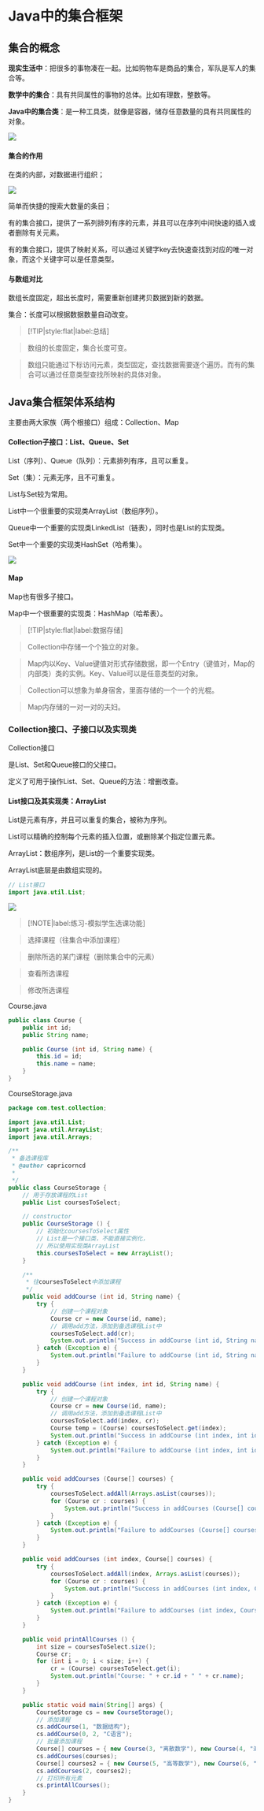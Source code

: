 # Java中的集合框架

## 集合的概念

**现实生活中**：把很多的事物凑在一起。比如购物车是商品的集合，军队是军人的集合等。

**数学中的集合**：具有共同属性的事物的总体。比如有理数，整数等。

**Java中的集合类**：是一种工具类，就像是容器，储存任意数量的具有共同属性的对象。

![](img/set-xxx.jpg)

#### 集合的作用

在类的内部，对数据进行组织；

![](img/set-effect.jpg)

简单而快捷的搜索大数量的条目；

有的集合接口，提供了一系列排列有序的元素，并且可以在序列中间快速的插入或者删除有关元素。

有的集合接口，提供了映射关系，可以通过关键字key去快速查找到对应的唯一对象，而这个关键字可以是任意类型。

#### 与数组对比

数组长度固定，超出长度时，需要重新创建拷贝数据到新的数据。

集合：长度可以根据数据数量自动改变。

> [!TIP|style:flat|label:总结]

> 数组的长度固定，集合长度可变。

> 数组只能通过下标访问元素，类型固定，查找数据需要逐个遍历。而有的集合可以通过任意类型查找所映射的具体对象。

## Java集合框架体系结构

主要由两大家族（两个根接口）组成：Collection、Map

#### Collection子接口：List、Queue、Set

List（序列）、Queue（队列）：元素排列有序，且可以重复。

Set（集）：元素无序，且不可重复。

List与Set较为常用。

List中一个很重要的实现类ArrayList（数组序列）。

Queue中一个重要的实现类LinkedList（链表），同时也是List的实现类。

Set中一个重要的实现类HashSet（哈希集）。

![](img/collection-map.jpg)

#### Map

Map也有很多子接口。

Map中一个很重要的实现类：HashMap（哈希表）。

> [!TIP|style:flat|label:数据存储]

> Collection中存储一个个独立的对象。

> Map内以Key、Value键值对形式存储数据，即一个Entry（键值对，Map的内部类）类的实例。Key、Value可以是任意类型的对象。

> Collection可以想象为单身宿舍，里面存储的一个一个的光棍。

> Map内存储的一对一对的夫妇。

### Collection接口、子接口以及实现类

Collection接口

是List、Set和Queue接口的父接口。

定义了可用于操作List、Set、Queue的方法：增删改查。

#### List接口及其实现类：ArrayList

List是元素有序，并且可以重复的集合，被称为序列。

List可以精确的控制每个元素的插入位置，或删除某个指定位置元素。

ArrayList：数组序列，是List的一个重要实现类。

ArrayList底层是由数组实现的。

```java
// List接口
import java.util.List;
```

![](img/interface-list-methods.png)

> [!NOTE|label:练习-模拟学生选课功能]

> 选择课程（往集合中添加课程）

> 删除所选的某门课程（删除集合中的元素）

> 查看所选课程

> 修改所选课程

Course.java

```java
public class Course {
	public int id;
	public String name;

	public Course (int id, String name) {
		this.id = id;
		this.name = name;
	}
}
```

CourseStorage.java

```java
package com.test.collection;

import java.util.List;
import java.util.ArrayList;
import java.util.Arrays;

/**
 * 备选课程库
 * @author capricorncd
 *
 */
public class CourseStorage {
	// 用于存放课程的List
	public List coursesToSelect;

	// constructor
	public CourseStorage () {
		// 初始化coursesToSelect属性
		// List是一个接口类，不能直接实例化，
		// 所以使用实现类ArrayList
		this.coursesToSelect = new ArrayList();
	}

	/**
	 * 往coursesToSelect中添加课程
	 */
	public void addCourse (int id, String name) {
		try {
			// 创建一个课程对象
			Course cr = new Course(id, name);
			// 调用add方法，添加到备选课程List中
			coursesToSelect.add(cr);
			System.out.println("Success in addCourse (int id, String name): " + id + "=>" + name);
		} catch (Exception e) {
			System.out.println("Failure to addCourse (int id, String name): " + id + "=>" + name);
		}
	}

	public void addCourse (int index, int id, String name) {
		try {
			// 创建一个课程对象
			Course cr = new Course(id, name);
			// 调用add方法，添加到备选课程List中
			coursesToSelect.add(index, cr);
			Course temp = (Course) coursesToSelect.get(index);
			System.out.println("Success in addCourse (int index, int id, String name): " + temp.id + "=>" + temp.name);
		} catch (Exception e) {
			System.out.println("Failure to addCourse (int index, int id, String name): " + id + "=>" + name);
		}
	}

	public void addCourses (Course[] courses) {
		try {
			coursesToSelect.addAll(Arrays.asList(courses));
			for (Course cr : courses) {
				System.out.println("Success in addCourses (Course[] courses): " + cr.id + "=>" + cr.name);
			}
		} catch (Exception e) {
			System.out.println("Failure to addCourses (Course[] courses): " + courses.toString());
		}
	}

	public void addCourses (int index, Course[] courses) {
		try {
			coursesToSelect.addAll(index, Arrays.asList(courses));
			for (Course cr : courses) {
				System.out.println("Success in addCourses (int index, Course[] courses): " + cr.id + "=>" + cr.name);
			}
		} catch (Exception e) {
			System.out.println("Failure to addCourses (int index, Course[] courses): " + courses.toString());
		}
	}

	public void printAllCourses () {
		int size = coursesToSelect.size();
		Course cr;
		for (int i = 0; i < size; i++) {
			cr = (Course) coursesToSelect.get(i);
			System.out.println("Course: " + cr.id + " " + cr.name);
		}
	}

	public static void main(String[] args) {
		CourseStorage cs = new CourseStorage();
		// 添加课程
		cs.addCourse(1, "数据结构");
		cs.addCourse(0, 2, "C语言");
		// 批量添加课程
		Course[] courses = { new Course(3, "离散数学"), new Course(4, "汇编语言") };
		cs.addCourses(courses);
		Course[] courses2 = { new Course(5, "高等数学"), new Course(6, "GoLang") };
		cs.addCourses(2, courses2);
		// 打印所有元素
		cs.printAllCourses();
	}
}
```






